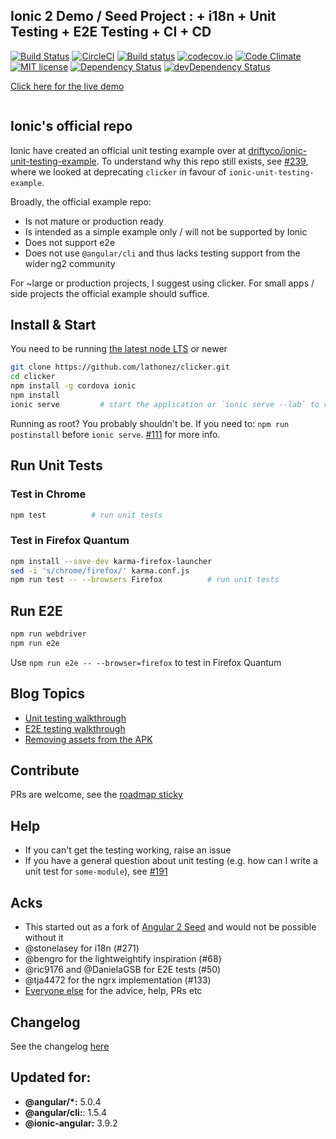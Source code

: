 ## Ionic 2 Demo / Seed Project : + i18n + Unit Testing + E2E Testing + CI + CD
[![Build Status](https://travis-ci.org/lathonez/clicker.svg?branch=master)](https://travis-ci.org/lathonez/clicker) [![CircleCI](https://circleci.com/gh/lathonez/clicker.svg?style=shield)](https://circleci.com/gh/lathonez/clicker) [![Build status](https://ci.appveyor.com/api/projects/status/github/lathonez/clicker?svg=true)](https://ci.appveyor.com/project/lathonez/clicker) [![codecov.io](https://codecov.io/github/lathonez/clicker/coverage.svg?branch=master)](https://codecov.io/github/lathonez/clicker?branch=master) [![Code Climate](https://codeclimate.com/github/lathonez/clicker/badges/gpa.svg)](https://codeclimate.com/github/lathonez/clicker) [![MIT license](http://img.shields.io/badge/license-MIT-brightgreen.svg)](http://opensource.org/licenses/MIT) [![Dependency Status](https://david-dm.org/lathonez/clicker/status.svg)](https://david-dm.org/lathonez/clicker) [![devDependency Status](https://david-dm.org/lathonez/clicker/dev-status.svg)](https://david-dm.org/lathonez/clicker#info=devDependencies)

[Click here for the live demo](http://lathonez.com/clicker)

<p align="center">
  <img src="http://lathonez.github.io/images/ionic2_unit_testing/clicker.gif" alt=""/>
</p>

## Ionic's official repo

Ionic have created an official unit testing example over at [driftyco/ionic-unit-testing-example](https://github.com/driftyco/ionic-unit-testing-example). To understand why this repo still exists, see [#239](https://github.com/lathonez/clicker/issues/239), where we looked at deprecating `clicker` in favour of `ionic-unit-testing-example`.

Broadly, the official example repo:

* Is not mature or production ready
* Is intended as a simple example only / will not be supported by Ionic
* Does not support e2e
* Does not use `@angular/cli` and thus lacks testing support from the wider ng2 community

For ~large or production projects, I suggest using clicker. For small apps / side projects the official example should suffice.

## Install & Start

You need to be running [the latest node LTS](https://nodejs.org/en/download/) or newer

```bash
git clone https://github.com/lathonez/clicker.git
cd clicker
npm install -g cordova ionic
npm install
ionic serve         # start the application or `ionic serve --lab` to view the mobile apps
```

Running as root? You probably shouldn't be. If you need to: `npm run postinstall` before `ionic serve`. [#111](https://github.com/lathonez/clicker/issues/111) for more info.

## Run Unit Tests

### Test in Chrome
```bash
npm test          # run unit tests
```

### Test in Firefox Quantum
```bash
npm install --save-dev karma-firefox-launcher
sed -i 's/chrome/firefox/' karma.conf.js
npm run test -- --browsers Firefox          # run unit tests
```

## Run E2E
```bash
npm run webdriver
npm run e2e
```
Use `npm run e2e -- --browser=firefox` to test in Firefox Quantum

## Blog Topics

* [Unit testing walkthrough](http://lathonez.com/2018/ionic-2-unit-testing/)
* [E2E testing walkthrough](http://lathonez.com/2018/ionic-2-e2e-testing/)
* [Removing assets from the APK](http://lathonez.com/2016/cordova-remove-assets/)

## Contribute
PRs are welcome, see the [roadmap sticky](https://github.com/lathonez/clicker/issues/38)

## Help

* If you can't get the testing working, raise an issue
* If you have a general question about unit testing (e.g. how can I write a unit test for `some-module`), see [#191](https://github.com/lathonez/clicker/issues/191)

## Acks

* This started out as a fork of [Angular 2 Seed](https://github.com/mgechev/angular2-seed) and would not be possible without it
* @stonelasey for i18n (#271)
* @bengro for the lightweightify inspiration (#68)
* @ric9176 and @DanielaGSB for E2E tests (#50)
* @tja4472 for the ngrx implementation (#133)
* [Everyone else](https://github.com/lathonez/clicker/graphs/contributors) for the advice, help, PRs etc

## Changelog

See the changelog [here](https://github.com/lathonez/clicker/blob/master/CHANGELOG.md)

## Updated for:

* **@angular/*:** 5.0.4
* **@angular/cli:**: 1.5.4
* **@ionic-angular:** 3.9.2
